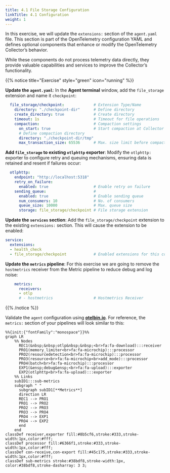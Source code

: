 ```yaml
---
title: 4.1 File Storage Configuration
linkTitle: 4.1 Configuration
weight: 1
---
```


In this exercise, we will update the `extensions:` section of the `agent.yaml` file. This section is part of the OpenTelemetry configuration YAML and defines optional components that enhance or modify the OpenTelemetry Collector’s behavior.

While these components do not process telemetry data directly, they provide valuable capabilities and services to improve the Collector’s functionality.

{{% notice title="Exercise" style="green" icon="running" %}}

**Update the `agent.yaml`**: In the **Agent terminal** window, add the `file_storage` extension and name it `checkpoint`:

```yaml
  file_storage/checkpoint:             # Extension Type/Name
    directory: "./checkpoint-dir"      # Define directory
    create_directory: true             # Create directory
    timeout: 1s                        # Timeout for file operations
    compaction:                        # Compaction settings
      on_start: true                   # Start compaction at Collector startup
      # Define compaction directory
      directory: "./checkpoint-dir/tmp"
      max_transaction_size: 65536      # Max. size limit before compaction occurs
```

**Add `file_storage` to existing `otlphttp` exporter**: Modify the `otlphttp:` exporter to configure retry and queuing mechanisms, ensuring data is retained and resent if failures occur:

```yaml
  otlphttp: 
    endpoint: "http://localhost:5318"
    retry_on_failure:
      enabled: true                    # Enable retry on failure
    sending_queue:                     # 
      enabled: true                    # Enable sending queue
      num_consumers: 10                # No. of consumers
      queue_size: 10000                # Max. queue size
      storage: file_storage/checkpoint # File storage extension
```

**Update the `services` section**: Add the `file_storage/checkpoint` extension to the existing `extensions:` section. This will cause the extension to be enabled:

```yaml
service:
  extensions:
  - health_check
  - file_storage/checkpoint            # Enabled extensions for this collector
```

**Update the `metrics` pipeline**: For this exercise we are going to remove the `hostmetrics` receiver from the Metric pipeline to reduce debug and log noise:

```yaml
    metrics:
      receivers:
      - otlp
      # - hostmetrics                  # Hostmetrics Receiver
```

{{% /notice %}}

Validate the `agent` configuration using **[otelbin.io](https://www.otelbin.io/)**. For reference, the `metrics:` section of your pipelines will look similar to this:

```mermaid
%%{init:{"fontFamily":"monospace"}}%%
graph LR
    %% Nodes
      REC1(&nbsp;&nbsp;otlp&nbsp;&nbsp;<br>fa:fa-download):::receiver
      PRO1(memory_limiter<br>fa:fa-microchip):::processor
      PRO2(resourcedetection<br>fa:fa-microchip):::processor
      PRO3(resource<br>fa:fa-microchip<br>add_mode):::processor
      PRO4(batch<br>fa:fa-microchip):::processor
      EXP1(&ensp;debug&ensp;<br>fa:fa-upload):::exporter
      EXP2(otlphttp<br>fa:fa-upload):::exporter
    %% Links
    subID1:::sub-metrics
    subgraph " "
      subgraph subID1[**Metrics**]
      direction LR
      REC1 --> PRO1
      PRO1 --> PRO2
      PRO2 --> PRO3
      PRO3 --> PRO4
      PRO4 --> EXP1
      PRO4 --> EXP2
      end
    end
classDef receiver,exporter fill:#8b5cf6,stroke:#333,stroke-width:1px,color:#fff;
classDef processor fill:#6366f1,stroke:#333,stroke-width:1px,color:#fff;
classDef con-receive,con-export fill:#45c175,stroke:#333,stroke-width:1px,color:#fff;
classDef sub-metrics stroke:#38bdf8,stroke-width:1px, color:#38bdf8,stroke-dasharray: 3 3;
```
